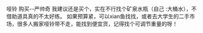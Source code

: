 哑铃 购买--严帅奇
我建议还是买个，实在不行找个矿泉水瓶（自己 :大桶水），不借助道具真的不太好练。
如果预算紧，可以xian鱼找找，或者去大学生的二手市场，很多人搬家哑铃带不走，能找到便宜货，记得找个可调节重量的呀！